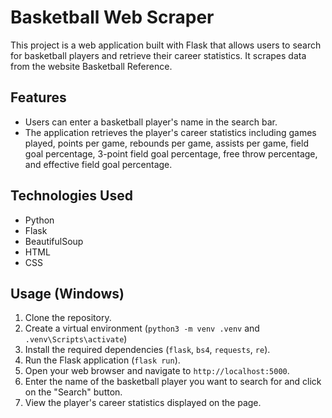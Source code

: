 # Basketball Web Scraper

This project is a web application built with Flask that allows users to search for basketball players and retrieve their career statistics. It scrapes data from the website Basketball Reference.

## Features

- Users can enter a basketball player's name in the search bar.
- The application retrieves the player's career statistics including games played, points per game, rebounds per game, assists per game, field goal percentage, 3-point field goal percentage, free throw percentage, and effective field goal percentage.

## Technologies Used

- Python
- Flask
- BeautifulSoup
- HTML
- CSS

## Usage (Windows)

1. Clone the repository.
2. Create a virtual environment (`python3 -m venv .venv` and `.venv\Scripts\activate`)
3. Install the required dependencies (`flask`, `bs4`, `requests`, `re`).
4. Run the Flask application (`flask run`).
5. Open your web browser and navigate to `http://localhost:5000`.
6. Enter the name of the basketball player you want to search for and click on the "Search" button.
7. View the player's career statistics displayed on the page.
